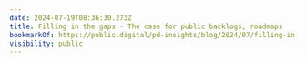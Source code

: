 ```yaml
---
date: 2024-07-19T08:36:30.273Z
title: Filling in the gaps - The case for public backlogs, roadmaps
bookmarkOf: https://public.digital/pd-insights/blog/2024/07/filling-in-the-gaps-the-case-for-public-backlogs-roadmaps
visibility: public
---
```

